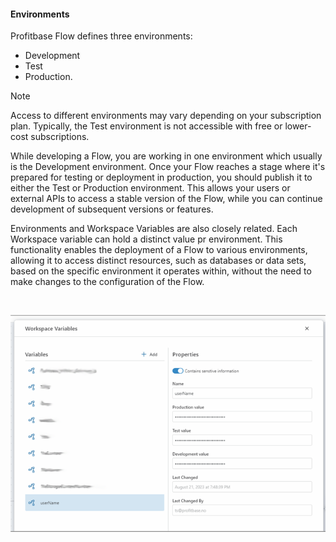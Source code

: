 #### Environments


Profitbase Flow defines three environments: 

- Development 
- Test
- Production. 

> [!NOTE]
> Access to different environments may vary depending on your subscription plan. Typically, the Test environment is not accessible with free or lower-cost subscriptions.


While developing a Flow, you are working in one environment which usually is the Development environment. Once your Flow reaches a stage where it's prepared for testing or deployment in production, you should publish it to either the Test or Production environment. This allows your users or external APIs to access a stable version of the Flow, while you can continue development of subsequent versions or features.

Environments and Workspace Variables are also closely related. Each Workspace variable can hold a distinct value pr environment.  This functionality enables the deployment of a Flow to various environments, allowing it to access distinct resources, such as databases or data sets, based on the specific environment it operates within, without the need to make changes to the configuration of the Flow.

<br/>

![img](../../images/env1.png)
